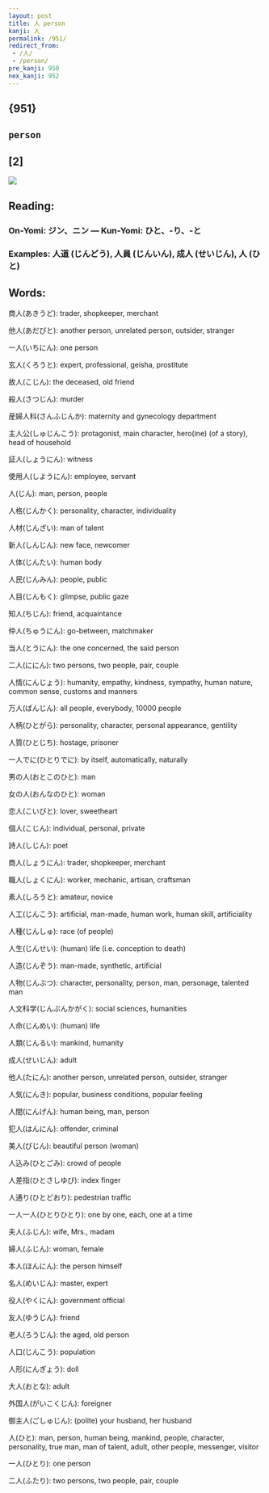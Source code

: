 ```yaml
---
layout: post
title: 人 person
kanji: 人
permalink: /951/
redirect_from:
 - /人/
 - /person/
pre_kanji: 950
nex_kanji: 952
---
```


## {951}

## `person`

## [2]

<div class="stroke"><img src="E4BABA.png" /></div>

## Reading:

### On-Yomi: ジン、ニン &mdash; Kun-Yomi: ひと、-り、-と

### Examples: 人道 (じんどう), 人員 (じんいん), 成人 (せいじん), 人 (ひと)

## Words:

商人(あきうど): trader, shopkeeper, merchant

他人(あだびと): another person, unrelated person, outsider, stranger

一人(いちにん): one person

玄人(くろうと): expert, professional, geisha, prostitute

故人(こじん): the deceased, old friend

殺人(さつじん): murder

産婦人科(さんふじんか): maternity and gynecology department

主人公(しゅじんこう): protagonist, main character, hero(ine) (of a story), head of household

証人(しょうにん): witness

使用人(しようにん): employee, servant

人(じん): man, person, people

人格(じんかく): personality, character, individuality

人材(じんざい): man of talent

新人(しんじん): new face, newcomer

人体(じんたい): human body

人民(じんみん): people, public

人目(じんもく): glimpse, public gaze

知人(ちじん): friend, acquaintance

仲人(ちゅうにん): go-between, matchmaker

当人(とうにん): the one concerned, the said person

二人(ににん): two persons, two people, pair, couple

人情(にんじょう): humanity, empathy, kindness, sympathy, human nature, common sense, customs and manners

万人(ばんじん): all people, everybody, 10000 people

人柄(ひとがら): personality, character, personal appearance, gentility

人質(ひとじち): hostage, prisoner

一人でに(ひとりでに): by itself, automatically, naturally

男の人(おとこのひと): man

女の人(おんなのひと): woman

恋人(こいびと): lover, sweetheart

個人(こじん): individual, personal, private

詩人(しじん): poet

商人(しょうにん): trader, shopkeeper, merchant

職人(しょくにん): worker, mechanic, artisan, craftsman

素人(しろうと): amateur, novice

人工(じんこう): artificial, man-made, human work, human skill, artificiality

人種(じんしゅ): race (of people)

人生(じんせい): (human) life (i.e. conception to death)

人造(じんぞう): man-made, synthetic, artificial

人物(じんぶつ): character, personality, person, man, personage, talented man

人文科学(じんぶんかがく): social sciences, humanities

人命(じんめい): (human) life

人類(じんるい): mankind, humanity

成人(せいじん): adult

他人(たにん): another person, unrelated person, outsider, stranger

人気(にんき): popular, business conditions, popular feeling

人間(にんげん): human being, man, person

犯人(はんにん): offender, criminal

美人(びじん): beautiful person (woman)

人込み(ひとごみ): crowd of people

人差指(ひとさしゆび): index finger

人通り(ひとどおり): pedestrian traffic

一人一人(ひとりひとり): one by one, each, one at a time

夫人(ふじん): wife, Mrs., madam

婦人(ふじん): woman, female

本人(ほんにん): the person himself

名人(めいじん): master, expert

役人(やくにん): government official

友人(ゆうじん): friend

老人(ろうじん): the aged, old person

人口(じんこう): population

人形(にんぎょう): doll

大人(おとな): adult

外国人(がいこくじん): foreigner

御主人(ごしゅじん): (polite) your husband, her husband

人(ひと): man, person, human being, mankind, people, character, personality, true man, man of talent, adult, other people, messenger, visitor

一人(ひとり): one person

二人(ふたり): two persons, two people, pair, couple
